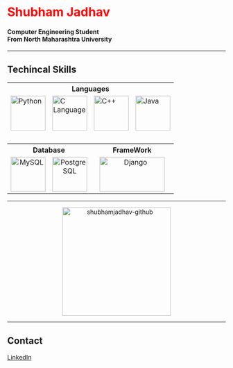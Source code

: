 <!DOCTYPE html>
<html lang="en">
<head>
    <meta charset="UTF-8">
    <meta name="viewport" content="width=device-width, initial-scale=1.0">
</head>
<body>
    <h1 style="color:red">Shubham Jadhav</h1>
    <h4>Computer Engineering Student<br>From North Maharashtra University</h4>
    <hr>
    <h2>Techincal Skills</h2>
    <div align='center'>
    <table>
        <tr><th colspan=4>Languages</th></tr>
        <tr>
            <td><img src="https://github.com/ShubhamJadhav-github/ShubhamJadhav-github/assets/111007875/23354c94-091d-4089-b637-ed289d9b1366" alt="Python" width=80 height=80></td>
            <td><img src="https://github.com/ShubhamJadhav-github/ShubhamJadhav-github/assets/111007875/b6eeb12e-4025-4503-a8dd-febfea601f17" alt="C Language" width=80 height=80></td>
            <td><img src="https://github.com/ShubhamJadhav-github/ShubhamJadhav-github/assets/111007875/d976030c-a2cc-457c-babe-4b713ccaa015" alt="C++" width=80 height=80></td>
            <td><img src="https://github.com/ShubhamJadhav-github/ShubhamJadhav-github/assets/111007875/fd8b4701-314c-48cb-87eb-3198ef84dd66" alt="Java" width=80 height=80></td>
        </tr>
        <tr><td colspan=4><br></td></tr>
        <tr><th colspan=2>Database</th><th colspan=2>FrameWork</th></tr>
        <tr>
            <td align='center'><img src="https://github.com/ShubhamJadhav-github/ShubhamJadhav-github/assets/111007875/5194fa47-9f60-4cbf-b348-933725db0cbb" alt="MySQL" width=80 height=80></td>
            <td align='center'><img src="https://github.com/ShubhamJadhav-github/ShubhamJadhav-github/assets/111007875/b2aeac41-2299-45d0-99a4-399a98b6b0f8" alt="PostgreSQL" width=80 height=80></td>
            <td align='center' colspan=2><img src="https://github.com/ShubhamJadhav-github/ShubhamJadhav-github/assets/111007875/33bbd165-6ad6-4bef-9e3b-cb9212244089" alt="Django" width=150 height=80></td>
        </tr>
    </table>
    </div>
    <hr>
    <div align='center'>
  <p><img align="center" src="https://github-readme-stats.vercel.app/api/top-langs?username=shubhamjadhav-github&show_icons=true&locale=en&layout=compact" alt="shubhamjadhav-github" height=250px/></p>
    </div>
  <hr>
  <h2>Contact</h2>
<a href="https://www.linkedin.com/in/shubham-jadhav-0tb54922b" target="_blank">LinkedIn</a>
<br>
</body>
</html>

